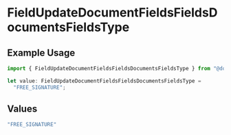 # FieldUpdateDocumentFieldsFieldsDocumentsFieldsType

## Example Usage

```typescript
import { FieldUpdateDocumentFieldsFieldsDocumentsFieldsType } from "@documenso/sdk-typescript/models/operations";

let value: FieldUpdateDocumentFieldsFieldsDocumentsFieldsType =
  "FREE_SIGNATURE";
```

## Values

```typescript
"FREE_SIGNATURE"
```